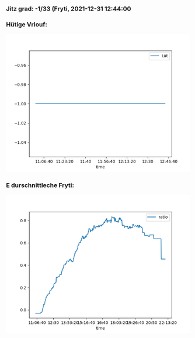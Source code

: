 ### Jitz grad: -1/33 (Fryti, 2021-12-31 12:44:00

### Hütige Vrlouf:
![Graph](Today.png)

### E durschnittleche Fryti:
![Graph](Fryti.png)